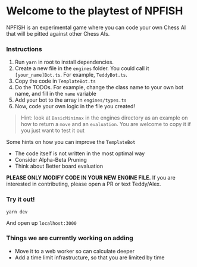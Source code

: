 # Welcome to the playtest of NPFISH

NPFISH is an experimental game where you can code your own Chess AI that will be pitted against other Chess AIs.

### Instructions

1. Run `yarn` in root to install dependencies.
1. Create a new file in the `engines` folder. You could call it `[your_name]Bot.ts`. For example, `TeddyBot.ts`.
1. Copy the code in `TemplateBot.ts`
1. Do the TODOs. For example, change the class name to your own bot name, and fill in the `name` variable
1. Add your bot to the array in `engines/types.ts`
1. Now, code your own logic in the file you created!

> Hint: look at `BasicMinimax` in the engines directory as an example on how to return a `move` and an `evaluation`. You are welcome to copy it if you just want to test it out

Some hints on how you can improve the `TemplateBot`

- The code itself is not written in the most optimal way
- Consider Alpha-Beta Pruning
- Think about Better board evaluation

**PLEASE ONLY MODIFY CODE IN YOUR NEW ENGINE FILE.** If you are interested in contributing, please open a PR or text Teddy/Alex.

### Try it out!

```
yarn dev
```

And open up `localhost:3000`

### Things we are currently working on adding

- Move it to a web worker so can calculate deeper
- Add a time limit infrastructure, so that you are limited by time
